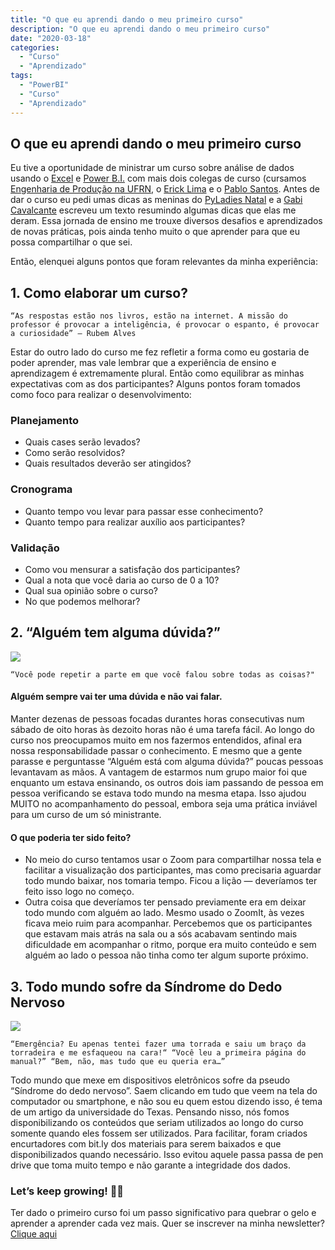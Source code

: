 ```yaml
---
title: "O que eu aprendi dando o meu primeiro curso"
description: "O que eu aprendi dando o meu primeiro curso"
date: "2020-03-18"
categories:
  - "Curso"
  - "Aprendizado"
tags:
  - "PowerBI"
  - "Curso"
  - "Aprendizado"
---
```


## O que eu aprendi dando o meu primeiro curso

Eu tive a oportunidade de ministrar um curso sobre análise de dados usando o [Excel](https://products.office.com/pt-br/excel) e [Power B.I.](https://powerbi.microsoft.com/pt-br/) com mais dois colegas de curso (cursamos [Engenharia de Produção na UFRN](https://sigaa.ufrn.br/sigaa/public/curso/portal.jsf?lc=pt_BR&id=2000029), o [Erick Lima]() e o [Pablo Santos](). Antes de dar o curso eu pedi umas dicas as meninas do [PyLadies Natal](https://pyladiesnatal.github.io/) e a [Gabi Cavalcante]() escreveu um texto resumindo algumas dicas que elas me deram.
Essa jornada de ensino me trouxe diversos desafios e aprendizados de novas práticas, pois ainda tenho muito o que aprender para que eu possa compartilhar o que sei.

Então, elenquei alguns pontos que foram relevantes da minha experiência:

## 1. Como elaborar um curso?

```
“As respostas estão nos livros, estão na internet. A missão do professor é provocar a inteligência, é provocar o espanto, é provocar a curiosidade” — Rubem Alves
```

Estar do outro lado do curso me fez refletir a forma como eu gostaria de poder aprender, mas vale lembrar que a experiência de ensino e aprendizagem é extremamente plural. Então como equilibrar as minhas expectativas com as dos participantes? Alguns pontos foram tomados como foco para realizar o desenvolvimento:

###  Planejamento
 - Quais cases serão levados? 
 - Como serão resolvidos? 
 - Quais resultados deverão ser atingidos?
 
### Cronograma
 - Quanto tempo vou levar para passar esse conhecimento? 
 - Quanto tempo para realizar auxílio aos participantes?
 
 ### Validação
 
  - Como vou mensurar a satisfação dos participantes? 
  - Qual a nota que você daria ao curso de 0 a 10? 
  - Qual sua opinião sobre o curso?
  - No que podemos melhorar?


## 2. “Alguém tem alguma dúvida?”

![](https://miro.medium.com/max/350/1*CHIE0VdgM0gEoZTRD1lm4Q.jpeg)
```
“Você pode repetir a parte em que você falou sobre todas as coisas?"
```

#### Alguém sempre vai ter uma dúvida e não vai falar.
Manter dezenas de pessoas focadas durantes horas consecutivas num sábado de oito horas às dezoito horas não é uma tarefa fácil. Ao longo do curso nos preocupamos muito em nos fazermos entendidos, afinal era nossa responsabilidade passar o conhecimento. E mesmo que a gente parasse e perguntasse “Alguém está com alguma dúvida?” poucas pessoas levantavam as mãos.
A vantagem de estarmos num grupo maior foi que enquanto um estava ensinando, os outros dois iam passando de pessoa em pessoa verificando se estava todo mundo na mesma etapa. Isso ajudou MUITO no acompanhamento do pessoal, embora seja uma prática inviável para um curso de um só ministrante.

#### O que poderia ter sido feito?
 - No meio do curso tentamos usar o Zoom para compartilhar nossa tela e facilitar a visualização dos participantes, mas como precisaria aguardar todo mundo baixar, nos tomaria tempo. Ficou a lição — deveríamos ter feito isso logo no começo.
 - Outra coisa que deveríamos ter pensado previamente era em deixar todo mundo com alguém ao lado. Mesmo usado o ZoomIt, às vezes ficava meio ruim para acompanhar. Percebemos que os participantes que estavam mais atrás na sala ou a sós acabavam sentindo mais dificuldade em acompanhar o ritmo, porque era muito conteúdo e sem alguém ao lado o pessoa não tinha como ter algum suporte próximo.
 
 ## 3. Todo mundo sofre da Síndrome do Dedo Nervoso
 
 ![](https://miro.medium.com/max/350/0*lRmY9K47jK_imXzC)
 
 ```
 “Emergência? Eu apenas tentei fazer uma torrada e saiu um braço da torradeira e me esfaqueou na cara!“ “Você leu a primeira página do manual?” “Bem, não, mas tudo que eu queria era…”
 ```
 Todo mundo que mexe em dispositivos eletrônicos sofre da pseudo “Síndrome do dedo nervoso”. Saem clicando em tudo que veem na tela do computador ou smartphone, e não sou eu quem estou dizendo isso, é tema de um artigo da universidade do Texas. Pensando nisso, nós fomos disponibilizando os conteúdos que seriam utilizados ao longo do curso somente quando eles fossem ser utilizados. Para facilitar, foram criados encurtadores com bit.ly dos materiais para serem baixados e que disponibilizados quando necessário. Isso evitou aquele passa passa de pen drive que toma muito tempo e não garante a integridade dos dados.
 
 
 
### Let’s keep growing! 🤘🏻
Ter dado o primeiro curso foi um passo significativo para quebrar o gelo e aprender a aprender cada vez mais.
Quer se inscrever na minha newsletter? [Clique aqui](https://mailchi.mp/38a7fabad1da/mrncstt)
 
